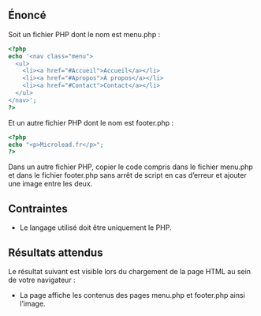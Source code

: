 ## Énoncé

Soit un fichier PHP dont le nom est menu.php :

``` php
<?php
echo '<nav class="menu">
  <ul>
    <li><a href="#Accueil">Accueil</a></li>
    <li><a href="#Apropos">À propos</a></li>
    <li><a href="#Contact">Contact</a></li>
  </ul>
</nav>';
?>
```

Et un autre fichier PHP dont le nom est footer.php :

``` php
<?php
echo "<p>Microlead.fr</p>";
?>
```

Dans un autre fichier PHP, copier le code compris dans le fichier menu.php et dans le fichier footer.php sans arrêt de script en cas d’erreur et ajouter une image entre les deux.

## Contraintes

- Le langage utilisé doit être uniquement le PHP.

## Résultats attendus

Le résultat suivant est visible lors du chargement de la page HTML au sein de votre navigateur :

- La page affiche les contenus des pages menu.php et footer.php ainsi l’image.